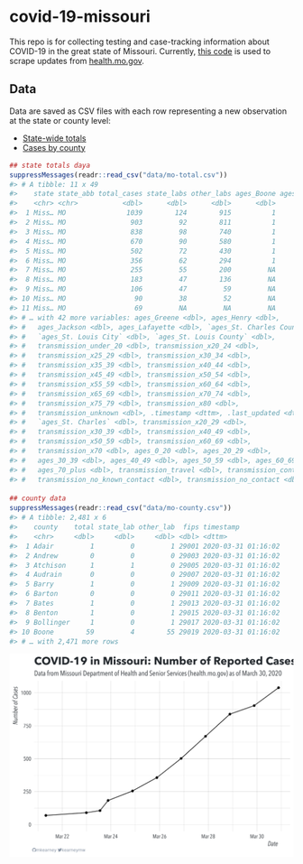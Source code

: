 
<!-- README.md is generated from README.Rmd. Please edit that file -->

# covid-19-missouri

<!-- badges: start -->

<!-- badges: end -->

This repo is for collecting testing and case-tracking information about
COVID-19 in the great state of Missouri. Currently, [this
code](R/scrape.R) is used to scrape updates from
[health.mo.gov](https://health.mo.gov).

## Data

Data are saved as CSV files with each row representing a new observation
at the state or county level:

  - [State-wide totals](data/mo-total.csv)
  - [Cases by county](data/mo-county.csv)

<!-- end list -->

``` r
## state totals daya
suppressMessages(readr::read_csv("data/mo-total.csv"))
#> # A tibble: 11 x 49
#>    state state_abb total_cases state_labs other_labs ages_Boone ages_Camden
#>    <chr> <chr>           <dbl>      <dbl>      <dbl>      <dbl>       <dbl>
#>  1 Miss… MO               1039        124        915          1           1
#>  2 Miss… MO                903         92        811          1           1
#>  3 Miss… MO                838         98        740          1           1
#>  4 Miss… MO                670         90        580          1          NA
#>  5 Miss… MO                502         72        430          1          NA
#>  6 Miss… MO                356         62        294          1          NA
#>  7 Miss… MO                255         55        200         NA          NA
#>  8 Miss… MO                183         47        136         NA          NA
#>  9 Miss… MO                106         47         59         NA          NA
#> 10 Miss… MO                 90         38         52         NA          NA
#> 11 Miss… MO                 69         NA         NA         NA          NA
#> # … with 42 more variables: ages_Greene <dbl>, ages_Henry <dbl>,
#> #   ages_Jackson <dbl>, ages_Lafayette <dbl>, `ages_St. Charles County` <dbl>,
#> #   `ages_St. Louis City` <dbl>, `ages_St. Louis County` <dbl>,
#> #   transmission_under_20 <dbl>, transmission_x20_24 <dbl>,
#> #   transmission_x25_29 <dbl>, transmission_x30_34 <dbl>,
#> #   transmission_x35_39 <dbl>, transmission_x40_44 <dbl>,
#> #   transmission_x45_49 <dbl>, transmission_x50_54 <dbl>,
#> #   transmission_x55_59 <dbl>, transmission_x60_64 <dbl>,
#> #   transmission_x65_69 <dbl>, transmission_x70_74 <dbl>,
#> #   transmission_x75_79 <dbl>, transmission_x80 <dbl>,
#> #   transmission_unknown <dbl>, .timestamp <dttm>, .last_updated <dttm>,
#> #   `ages_St. Charles` <dbl>, transmission_x20_29 <dbl>,
#> #   transmission_x30_39 <dbl>, transmission_x40_49 <dbl>,
#> #   transmission_x50_59 <dbl>, transmission_x60_69 <dbl>,
#> #   transmission_x70 <dbl>, ages_0_20 <dbl>, ages_20_29 <dbl>,
#> #   ages_30_39 <dbl>, ages_40_49 <dbl>, ages_50_59 <dbl>, ages_60_69 <dbl>,
#> #   ages_70_plus <dbl>, transmission_travel <dbl>, transmission_contact <dbl>,
#> #   transmission_no_known_contact <dbl>, transmission_no_contact <dbl>

## county data
suppressMessages(readr::read_csv("data/mo-county.csv"))
#> # A tibble: 2,481 x 6
#>    county    total state_lab other_lab  fips timestamp          
#>    <chr>     <dbl>     <dbl>     <dbl> <dbl> <dttm>             
#>  1 Adair         1         0         1 29001 2020-03-31 01:16:02
#>  2 Andrew        0         0         0 29003 2020-03-31 01:16:02
#>  3 Atchison      1         1         0 29005 2020-03-31 01:16:02
#>  4 Audrain       0         0         0 29007 2020-03-31 01:16:02
#>  5 Barry         1         0         1 29009 2020-03-31 01:16:02
#>  6 Barton        0         0         0 29011 2020-03-31 01:16:02
#>  7 Bates         1         0         1 29013 2020-03-31 01:16:02
#>  8 Benton        1         0         1 29015 2020-03-31 01:16:02
#>  9 Bollinger     1         0         1 29017 2020-03-31 01:16:02
#> 10 Boone        59         4        55 29019 2020-03-31 01:16:02
#> # … with 2,471 more rows
```

![](img/timeseries.png)

